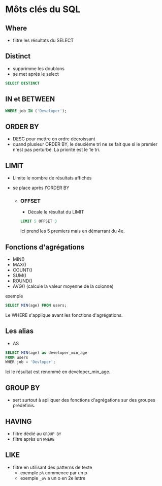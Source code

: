 # Môts clés du SQL

## Where 

- filtre les résultats du SELECT

## Distinct 

- supprimme les doublons 
- se met après le select 

```sql
SELECT DISTINCT
```

## IN et BETWEEN

```sql
WHERE job IN ('Developer');
```

## ORDER BY 

- DESC pour mettre en ordre décroissant
- quand plusieur ORDER BY, le deuxième tri ne se fait que si le premier n'est pas perturbé. La priorité est le 1e tri.

## LIMIT 

- Limite le nombre de résultats affichés 
- se place après l'ORDER BY

    - ###  OFFSET 
        - Décale le résultat du LIMIT 
        ```sql
        LIMIT 5 OFFSET 3
        ```
        Ici prend les 5 premiers mais en démarrant du 4e.

## Fonctions d'agrégations

- MIN()
- MAX()
- COUNT()
- SUM()
- ROUND()
- AVG() (calcule la valeur moyenne de la colonne)

exemple 
```sql
SELECT MIN(age) FROM users;
```

Le WHERE s'applique avant les fonctions d'agrégations.

## Les alias

- AS 

```sql
SELECT MIN(age) as developer_min_age
FROM users
WHER job = 'Devloper';
```
Ici le résultat est renommé en developer_min_age.

## GROUP BY

- sert surtout à aplliquer des fonctions d'agrégations sur des groupes prédéfinis.

## HAVING

- filtre dédié au `GROUP BY` 
- filtre après un `WHERE`

## LIKE

- filtre en utilisant des patterns de texte 
    - exemple `p%` commence par un p
    - exemple `_o%` a un o en 2e lettre
